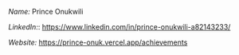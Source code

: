 _Name:_ Prince Onukwili

_LinkedIn:_: https://www.linkedin.com/in/prince-onukwili-a82143233/

_Website:_ https://prince-onuk.vercel.app/achievements

